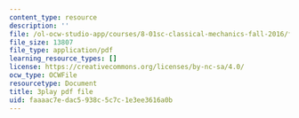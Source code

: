 ```yaml
---
content_type: resource
description: ''
file: /ol-ocw-studio-app/courses/8-01sc-classical-mechanics-fall-2016/faaaac7edac5938c5c7c1e3ee3616a0b_ol1COj0LACs.pdf
file_size: 13807
file_type: application/pdf
learning_resource_types: []
license: https://creativecommons.org/licenses/by-nc-sa/4.0/
ocw_type: OCWFile
resourcetype: Document
title: 3play pdf file
uid: faaaac7e-dac5-938c-5c7c-1e3ee3616a0b
---
```

